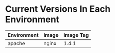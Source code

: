 # Current Versions In Each Environment
| Environment | Image | Image Tag |
|-------------|-------|-----------|
| apache | nginx | 1.4.1 |
